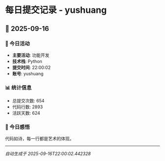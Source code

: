 # 每日提交记录 - yushuang

## 📅 2025-09-16

### 🎯 今日活动
- **主要活动**: 功能开发
- **技术栈**: Python
- **提交时间**: 22:00:02
- **账号**: yushuang

### 📊 统计信息
- 总提交次数: 654
- 代码行数: 2893
- 活跃天数: 624

### 💭 今日感悟
代码如诗，每一行都是艺术的体现。

---
*自动生成于 2025-09-16T22:00:02.442328*
